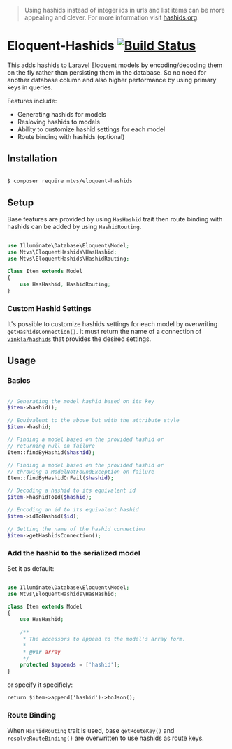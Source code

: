 > Using hashids instead of integer ids in urls and list items can be more
appealing and clever. For more information visit [hashids.org](https://hashids.org/).

# Eloquent-Hashids [![Build Status](https://travis-ci.org/mtvs/eloquent-hashids.svg?branch=master)](https://travis-ci.org/mtvs/eloquent-hashids)

This adds hashids to Laravel Eloquent models by encoding/decoding them on the fly
rather than persisting them in the database. So no need for another database column
and also higher performance by using primary keys in queries.

Features include:

* Generating hashids for models
* Resloving hashids to models
* Ability to customize hashid settings for each model
* Route binding with hashids (optional)

## Installation

```sh

$ composer require mtvs/eloquent-hashids

```

## Setup

Base features are provided by using `HasHashid` trait then route binding with
hashids can be added by using `HashidRouting`.

```php

use Illuminate\Database\Eloquent\Model;
use Mtvs\EloquentHashids\HasHashid;
use Mtvs\EloquentHashids\HashidRouting;

Class Item extends Model
{
	use HasHashid, HashidRouting;
}

```

### Custom Hashid Settings

It's possible to customize hashids settings for each model by overwriting
`getHashidsConnection()`. It must return the name of a connection of 
[`vinkla/hashids`](https://github.com/vinkla/laravel-hashids) that provides
the desired settings.

## Usage

### Basics

```php

// Generating the model hashid based on its key
$item->hashid();

// Equivalent to the above but with the attribute style
$item->hashid;

// Finding a model based on the provided hashid or
// returning null on failure
Item::findByHashid($hashid);

// Finding a model based on the provided hashid or
// throwing a ModelNotFoundException on failure
Item::findByHashidOrFail($hashid);

// Decoding a hashid to its equivalent id 
$item->hashidToId($hashid);

// Encoding an id to its equivalent hashid
$item->idToHashid($id);

// Getting the name of the hashid connection
$item->getHashidsConnection();

```

### Add the hashid to the serialized model

Set it as default:

```php

use Illuminate\Database\Eloquent\Model;
use Mtvs\EloquentHashids\HasHashid;

class Item extends Model
{
    use HasHashid;
    
    /**
     * The accessors to append to the model's array form.
     *
     * @var array
     */
    protected $appends = ['hashid'];
}

```

or specify it specificly:

`return $item->append('hashid')->toJson();`


### Route Binding

When `HashidRouting` trait is used, base `getRouteKey()` and `resolveRouteBinding()`
are overwritten to use hashids as route keys.
